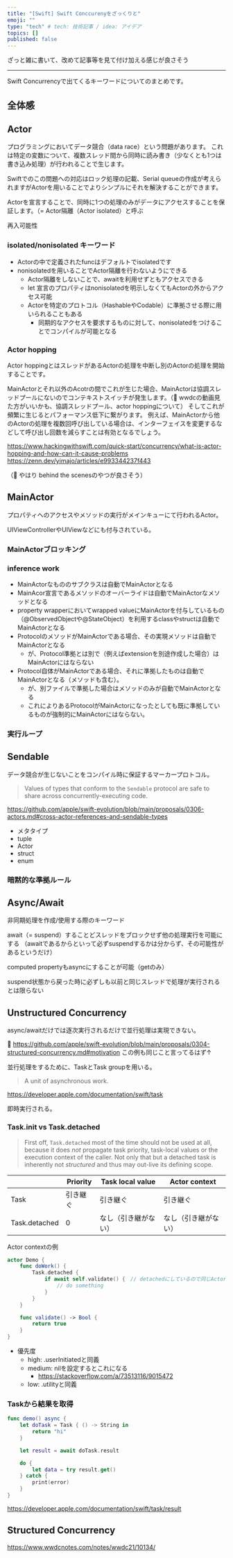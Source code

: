 ```yaml
---
title: "[Swift] Swift Conccurenyをざっくりと"
emoji: ""
type: "tech" # tech: 技術記事 / idea: アイデア
topics: []
published: false
---
```


ざっと雑に書いて、改めて記事等を見て付け加える感じが良さそう

---

Swift Concurrencyで出てくるキーワードについてのまとめです。

## 全体感

## Actor

プログラミングにおいてデータ競合（data race）という問題があります。
これは特定の変数について、複数スレッド間から同時に読み書き（少なくとも1つは書き込み処理）が行われることで生じます。

Swiftでのこの問題への対応はロック処理の記載、Serial queueの作成が考えられますがActorを用いることでよりシンプルにそれを解決することができます。

Actorを宣言することで、同時に1つの処理のみがデータにアクセスすることを保証します。（= Actor隔離（Actor isolated）と呼ぶ

再入可能性

### isolated/nonisolated キーワード

* Actorの中で定義されたfuncはデフォルトでisolatedです
* nonisolatedを用いることでActor隔離を行わないようにできる
  * Actor隔離をしないことで、awaitを利用せずともアクセスできる
  * let 宣言のプロパティはnonisolatedを明示しなくてもActorの外からアクセス可能
  * Actorを特定のプロトコル（HashableやCodable）に準拠させる際に用いられることもある
    * 同期的なアクセスを要求するものに対して、nonisolatedをつけることでコンパイルが可能となる



### Actor hopping

Actor hoppingとはスレッドがあるActorの処理を中断し別のActorの処理を開始することです。

MainActorとそれ以外のAcotrの間でこれが生じた場合、MainActorは協調スレッドプールにないのでコンテキストスイッチが発生します。（📝  wwdcの動画見た方がいいかも、協調スレッドプール、actor hoppingについて）
そしてこれが頻繁に生じるとパフォーマンス低下に繋がります。
例えば、MainActorから他のActorの処理を複数回呼び出している場合は、インターフェイスを変更するなどして呼び出し回数を減らすことは有効となるでしょう。

https://www.hackingwithswift.com/quick-start/concurrency/what-is-actor-hopping-and-how-can-it-cause-problems
https://zenn.dev/yimajo/articles/e993344237f443

（📝 やはり behind the scenesのやつが良さそう）

## MainActor

プロパティへのアクセスやメソッドの実行がメインキューにて行われるActor。

UIViewControllerやUIViewなどにも付与されている。

### MainActorブロッキング

### inference work

* MainActorなもののサブクラスは自動でMainActorとなる
* MainAcor宣言であるメソッドのオーバーライドは自動でMainActorなメソッドとなる
* property wrapperにおいてwrapped valueにMainActorを付与しているもの（@ObservedObjectや@StateObject）を利用するclassやstructは自動でMainActorとなる
* ProtocolのメソッドがMainActorである場合、その実現メソッドは自動でMainActorとなる
  * が、Protocol準拠とは別で（例えばextensionを別途作成した場合）はMainActorにはならない
* Protocol自体がMainActorである場合、それに準拠したものは自動でMainActorとなる（メソッドも含む）。
  * が、別ファイルで準拠した場合はメソッドのみが自動でMainActorとなる
  * これによりあるProtocolがMainActorになったとしても既に準拠しているものが強制的にMainActorにはならない。

### 実行ループ

## Sendable

データ競合が生じないことをコンパイル時に保証するマーカープロトコル。

> Values of types that conform to the `Sendable` protocol are safe to share across concurrently-executing code.

https://github.com/apple/swift-evolution/blob/main/proposals/0306-actors.md#cross-actor-references-and-sendable-types

* メタタイプ
* tuple
* Actor
* struct
* enum

### 暗黙的な準拠ルール

## Async/Await

非同期処理を作成/使用する際のキーワード

await（= suspend）することどスレッドをブロックせず他の処理実行を可能にする
（awaitであるからといって必ずsuspendするかは分からず、その可能性があるというだけ）

computed propertyもasyncにすることが可能（getのみ）

suspend状態から戻った時に必ずしも以前と同じスレッドで処理が実行されるとは限らない

## Unstructured Concurrency

async/awaitだけでは逐次実行されるだけで並行処理は実現できない。

📝 https://github.com/apple/swift-evolution/blob/main/proposals/0304-structured-concurrency.md#motivation この例も同じこと言ってるはず↑

並行処理をするために、TaskとTask groupを用いる。

> A unit of asynchronous work.

https://developer.apple.com/documentation/swift/task

即時実行される。

### Task.init vs Task.detached

> First off, `Task.detached` most of the time should not be used at all, because it does *not* propagate task priority, task-local values or the execution context of the caller. Not only that but a detached task is inherently not *structured* and thus may out-live its defining scope.

|               | Priority | Task local value     | Actor context        |
| ------------- | -------- | -------------------- | -------------------- |
| Task          | 引き継ぐ | 引き継ぐ             | 引き継ぐ             |
| Task.detached | 0        | なし（引き継がない） | なし（引き継がない） |

Actor contextの例

```swift
actor Demo {
    func doWork() {
        Task.detached {
            if await self.validate() {　// detachedにしているので同じActor内の処理についてawaitが必要
                // do something
            }
        }
    }

    func validate() -> Bool {
        return true
    }
}
```

* 優先度
  * high: .userInitiatedと同義
  * medium: nilを設定するとこれになる
    * https://stackoverflow.com/a/73513116/9015472
  * low: .utilityと同義

### Taskから結果を取得

```swift
func demo() async {
    let doTask = Task { () -> String in
        return "hi"
    }

    let result = await doTask.result

    do {
        let data = try result.get()
    } catch {
        print(error)
    }
}
```

https://developer.apple.com/documentation/swift/task/result

 ## Structured Concurrency





https://www.wwdcnotes.com/notes/wwdc21/10134/

